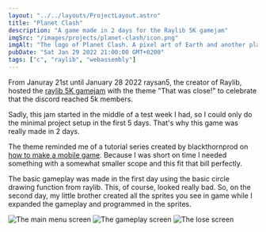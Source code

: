 ```yaml
---
layout: "../../layouts/ProjectLayout.astro"
title: "Planet Clash"
description: "A game made in 2 days for the Raylib 5K gamejam"
imgSrc: "/images/projects/planet-clash/icon.png"
imgAlt: "The logo of Planet Clash. A pixel art of Earth and another planet colliding."
pubDate: "Sat Jan 29 2022 21:00:00 GMT+0200"
tags: ["c", "raylib", "webassembly"]
---
```


From Januray 21st until January 28 2022 raysan5, the creator of Raylib, hosted the [raylib 5K gamejam](https://itch.io/jam/raylib-5k-gamejam) with the theme "That was close!" to celebrate that the discord reached 5k members.

Sadly, this jam started in the middle of a test week I had, so I could only do the minimal project setup in the first 5 days. That's why this game was really made in 2 days.

The theme reminded me of a tutorial series created by blackthornprod on [how to make a mobile game](https://www.youtube.com/watch?v=CGleQZVgdN4). Because I was short on time I needed something with a somewhat smaller scope and this fit that bill perfectly.

The basic gameplay was made in the first day using the basic circle drawing function from raylib. 
This, of course, looked really bad. So, on the second day, my little brother created all the sprites you see in game while I expanded the gameplay and programmed in the sprites.



![The main menu screen](/images/projects/planet-clash/main_menu.png)
![The gameplay screen](/images/projects/planet-clash/gameplay.png)
![The lose screen](/images/projects/planet-clash/lose.png)